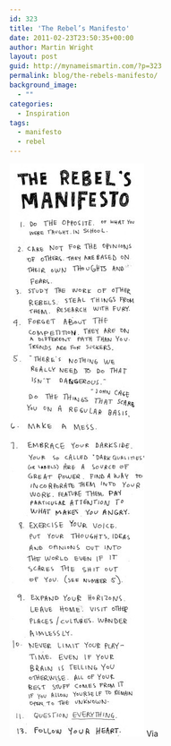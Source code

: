 ```yaml
---
id: 323
title: 'The Rebel’s Manifesto'
date: 2011-02-23T23:50:35+00:00
author: Martin Wright
layout: post
guid: http://mynameismartin.com/?p=323
permalink: blog/the-rebels-manifesto/
background_image:
  - ""
categories:
  - Inspiration
tags:
  - manifesto
  - rebel
---
```

<img class="aligncenter size-full wp-image-324" title="6217623_zE4uNPdy_c.jpg.scaled500" alt="" src="/assets/img/blog-post-images/2011/02/6217623_zE4uNPdy_c.jpg.scaled500.jpg" width="241" height="1024" />  
Via <http://allthatinspires.me/the-rebels-manifesto>